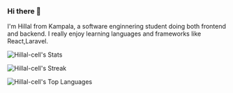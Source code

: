 ### Hi there 👋

I'm Hillal from Kampala, a software enginnering student doing both frontend and backend. I really enjoy learning languages and frameworks like React,Laravel.



![Hillal-cell's Stats](https://github-readme-stats.vercel.app/api?username=Hillal-cell&theme=vue-dark&show_icons=true&hide_border=true&count_private=true)

![Hillal-cell's Streak](https://github-readme-streak-stats.herokuapp.com/?user=Hillal-cell&theme=vue-dark&hide_border=true)

![Hillal-cell's Top Languages](https://github-readme-stats.vercel.app/api/top-langs/?username=Hillal-cell&theme=vue-dark&show_icons=true&hide_border=true&layout=compact)
